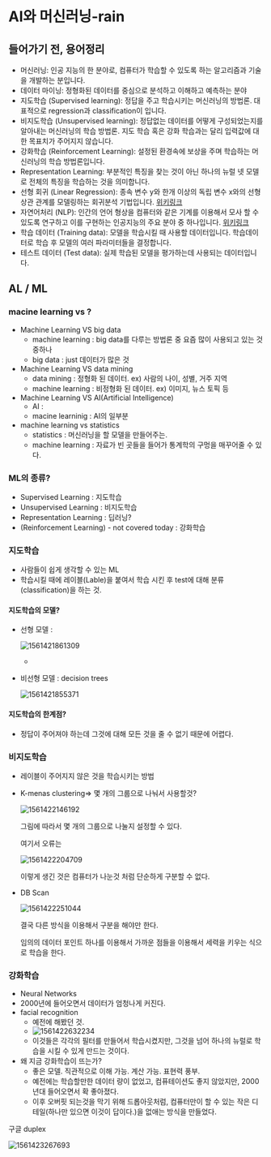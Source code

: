# AI와 머신러닝-rain

## 들어가기 전, 용어정리

+ 머신러닝: 인공 지능의 한 분야로, 컴퓨터가 학습할 수 있도록 하는 알고리즘과 기술을 개발하는 분입니다.
+ 데이터 마이닝: 정형화된 데이터를 중심으로 분석하고 이해하고 예측하는 분야
+ 지도학습 (Supervised learning): 정답을 주고 학습시키는 머신러닝의 방법론. 대표적으로 regression과 classification이 입니다.
+ 비지도학습 (Unsupervised learning): 정답없는 데이터를 어떻게 구성되었는지를 알아내는 머신러닝의 학습 방법론. 지도 학습 혹은 강화 학습과는 달리 입력값에 대한 목표치가 주어지지 않습니다.
+ 강화학습 (Reinforcement Learning): 설정된 환경속에 보상을 주며 학습하는 머신러닝의 학습 방법론입니다.
+ Representation Learning: 부분적인 특징을 찾는 것이 아닌 하나의 뉴럴 넷 모델로 전체의 특징을 학습하는 것을 의미합니다.
+ 선형 회귀 (Linear Regression): 종속 변수 y와 한개 이상의 독립 변수 x와의 선형 상관 관계를 모델링하는 회귀분석 기법입니다. [위키링크](https://ko.wikipedia.org/wiki/%EC%84%A0%ED%98%95_%ED%9A%8C%EA%B7%80)
+ 자연어처리 (NLP): 인간의 언어 형상을 컴퓨터와 같은 기계를 이용해서 모사 할 수 있도록 연구하고 이를 구현하는 인공지능의 주요 분야 중 하나입니다. [위키링크](https://ko.wikipedia.org/wiki/%EC%9E%90%EC%97%B0%EC%96%B4_%EC%B2%98%EB%A6%AC)
+ 학습 데이터 (Training data): 모델을 학습시킬 때 사용할 데이터입니다. 학습데이터로 학습 후 모델의 여러 파라미터들을 결정합니다.
+ 테스트 데이터 (Test data): 실제 학습된 모델을 평가하는데 사용되는 데이터입니다.

## AL / ML

### macine learning vs ?

+ Machine Learning VS big data
  + machine learning : big data를 다루는 방법론 중 요즘 많이 사용되고 있는 것 중하나
  + big data : just 데이터가 많은 것
+ Machine Learning VS data mining
  + data mining : 정형화 된 데이터. ex) 사람의 나이, 성별, 거주 지역
  + machine learning : 비정형화 된 데이터. ex) 이미지, 뉴스 토픽 등
+ Machine Learning VS AI(Artificial Intelligence)
  + AI : 
  + macine learninig : AI의 일부분
+ machine learning vs statistics
  + statistics : 머신러닝을 할 모델을 만들어주는.
  + machine learning : 자료가 빈 곳들을 들어가 통계학의 구멍을 매꾸어줄 수 있다.





### ML의 종류?

+ Supervised Learning : 지도학습
+ Unsupervised Learning : 비지도학습
+ Representation Learning : 딥러닝?
+ (Reinforcement Learning) - not covered today : 강화학습





### 지도학습

+ 사람들이 쉽게 생각할 수 있는 ML
+ 학습시킬 때에 레이블(Lable)을 붙여서 학습 시킨 후 test에 대해 분류(classification)을 하는 것.



#### 지도학습의 모델?

+ 선형 모델 : 

   ![1561421861309](img/1561421861309.png)

  + 

+ 비선형 모델 : decision trees

  ![1561421855371](img/1561421855371.png)



#### 지도학습의 한계점?

+ 정답이 주어져야 하는데 그것에 대해 모든 것을 줄 수 없기 때문에 어렵다.





### 비지도학습

+ 레이블이 주어지지 않은 것을 학습시키는 방법

+ K-menas clustering=> 몇 개의 그룹으로 나눠서 사용할것?

  ![1561422146192](img/1561422146192.png)

  그림에 따라서 몇 개의 그룹으로 나눌지 설정할 수 있다.

  여기서 오류는

  ![1561422204709](img/1561422204709.png)

  이렇게 생긴 것은 컴퓨터가 나눈것 처럼 단순하게 구분할 수 없다.

  

+ DB Scan

  ![1561422251044](img/1561422251044.png)

  결국 다른 방식을 이용해서 구분을 해야만 한다.

  임의의 데이터 포인트 하나를 이용해서 가까운 점들을 이용해서 세력을 키우는 식으로 학습을 한다.

  

  

### 강화학습

+ Neural Networks
+ 2000년에 들어오면서 데이터가 엄청나게 커진다. 
+ facial recognition
  + 예전에 해봤던 것. 
  + ![1561422632234](img/1561422632234.png)
  + 이것들은 각각의 필터를 만들어서 학습시켰지만, 그것을 넘어 하나의 뉴럴로 학습을 시킬 수 있게 만드는 것이다.
+ 왜 지금 강화학습이 뜨는가?
  + 좋은 모델. 직관적으로 이해 가능. 계산 가능. 표현력 풍부. 
  + 예전에는 학습할만한 데이터 량이 없었고, 컴퓨테이션도 좋지 않았지만, 2000년대 들어오면서 확 좋아졌다.
  + 이후 오버핏 되는것을 막기 위해 드롭아웃처럼, 컴퓨터만이 할 수 있는 작은 디테일(하나만 있으면 이것이 답이다.)을 없애는 방식을 만들었다.





구글 duplex

![1561423267693](img/1561423267693.png)















